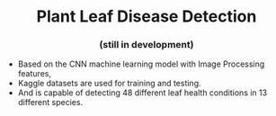 <p align="center">
  <h1 align="center">Plant Leaf Disease Detection</h1>
</p>

<p align="center">
  <h3 align="center">(still in development)</h3>
</p>

- Based on the CNN machine learning model with Image Processing features, 
- Kaggle datasets are used for training and testing.
- And is capable of detecting 48 different leaf health conditions in 13 different species.

